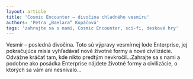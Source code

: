 ```yaml
---
layout: article
title: 'Cosmic Encounter – divočina chladného vesmíru'
authors: 'Petra „Baelara“ Kopáčová'
tags: 'zahrajte sa s nami, Cosmic Encounter, sci-fi, deskové hry'
---
```


Vesmír – posledná divočina. Toto
sú výpravy vesmírnej lode Enterprise,
jej pokračujúca misia vyhľadávať
nové životné formy a nové civilizácie.
Odvážne kráčať tam, kde nikto predtým
nevkročil…Zahrajte sa s nami a podobne
ako posádka Enterprise nájdete životné
formy a civilizácie, o ktorých
sa vám ani nesnívalo…
